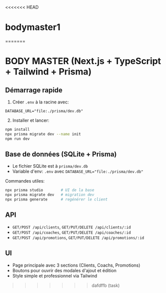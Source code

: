 <<<<<<< HEAD
# bodymaster1
=======
# BODY MASTER (Next.js + TypeScript + Tailwind + Prisma)

## Démarrage rapide

1) Créer `.env` à la racine avec:

```env
DATABASE_URL="file:./prisma/dev.db"
```

2) Installer et lancer:

```bash
npm install
npx prisma migrate dev --name init
npm run dev
```

## Base de données (SQLite + Prisma)
- Le fichier SQLite est à `prisma/dev.db`
- Variable d'env: `.env` avec `DATABASE_URL="file:./prisma/dev.db"`

Commandes utiles:
```bash
npx prisma studio        # UI de la base
npx prisma migrate dev   # migration dev
npx prisma generate      # regénérer le client
```

## API
- `GET/POST /api/clients`, `GET/PUT/DELETE /api/clients/:id`
- `GET/POST /api/coaches`, `GET/PUT/DELETE /api/coaches/:id`
- `GET/POST /api/promotions`, `GET/PUT/DELETE /api/promotions/:id`

## UI
- Page principale avec 3 sections (Clients, Coachs, Promotions)
- Boutons pour ouvrir des modales d'ajout et édition
- Style simple et professionnel via Tailwind
>>>>>>> dafdffb (task)
